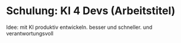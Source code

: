 # Schulung: KI 4 Devs (Arbeitstitel)

Idee: mit KI produktiv entwickeln. besser und schneller. und verantwortungsvoll

